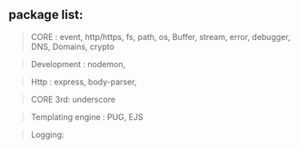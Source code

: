 ## package list:

> CORE : event, http/https, fs, path, os, Buffer, stream, error, debugger, DNS, Domains,  crypto

> Development : nodemon, 

> Http : express, body-parser, 

> CORE 3rd: underscore

> Templating engine : PUG, EJS

> Logging: 